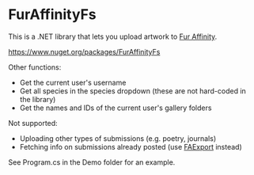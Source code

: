 # FurAffinityFs

This is a .NET library that lets you upload artwork to [Fur Affinity](https://sfw.furaffinity.net/).

https://www.nuget.org/packages/FurAffinityFs

Other functions:
* Get the current user's username
* Get all species in the species dropdown (these are not hard-coded in the library)
* Get the names and IDs of the current user's gallery folders

Not supported:
* Uploading other types of submissions (e.g. poetry, journals)
* Fetching info on submissions already posted (use [FAExport](https://github.com/Deer-Spangle/faexport) instead)

See Program.cs in the Demo folder for an example.
